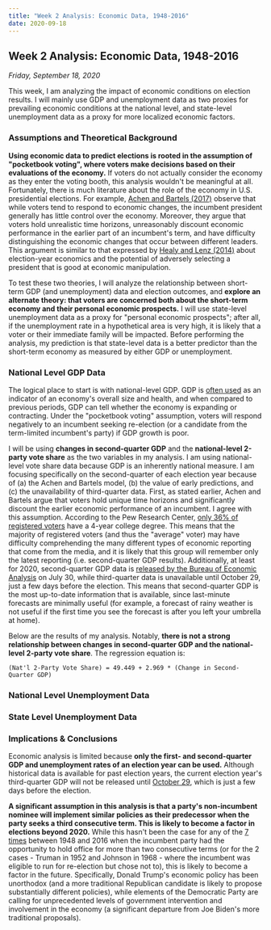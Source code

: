 ```yaml
---
title: "Week 2 Analysis: Economic Data, 1948-2016"
date: 2020-09-18
---
```

## Week 2 Analysis: Economic Data, 1948-2016
*Friday, September 18, 2020*

This week, I am analyzing the impact of economic conditions on election results. I will mainly use GDP and unemployment data as two proxies for prevailing economic conditions at the national level, and state-level unemployment data as a proxy for more localized economic factors.

### Assumptions and Theoretical Background
**Using economic data to predict elections is rooted in the assumption of "pocketbook voting", where voters make decisions based on their evaluations of the economy.** If voters do not actually consider the economy as they enter the voting booth, this analysis wouldn't be meaningful at all. Fortunately, there is much literature about the role of the economy in U.S. presidential elections. For example, [Achen and Bartels (2017)](https://www.jstor.org/stable/j.ctvc7770q) observe that while voters tend to respond to economic changes, the incumbent president generally has little control over the economy. Moreover, they argue that voters hold unrealistic time horizons, unreasonably discount economic performance in the earlier part of an incumbent's term, and have difficulty distinguishing the economic changes that occur between different leaders. This argument is similar to that expressed by [Healy and Lenz (2014)](https://www.jstor.org/stable/24363467) about election-year economics and the potential of adversely selecting a president that is good at economic manipulation.

To test these two theories, I will analyze the relationship between short-term GDP (and unemployment) data and election outcomes, and **explore an alternate theory: that voters are concerned both about the short-term economy and their personal economic prospects.** I will use state-level unemployment data as a proxy for "personal economic prospects"; after all, if the unemployment rate in a hypothetical area is very high, it is likely that a voter or their immediate family will be impacted. Before performing the analysis, my prediction is that state-level data is a better predictor than the short-term economy as measured by either GDP or unemployment.

### National Level GDP Data
The logical place to start is with national-level GDP. GDP is [often used](https://www.stlouisfed.org/open-vault/2019/march/what-is-gdp-why-important) as an indicator of an economy's overall size and health, and when compared to previous periods, GDP can tell whether the economy is expanding or contracting. Under the "pocketbook voting" assumption, voters will respond negatively to an incumbent seeking re-election (or a candidate from the term-limited incumbent's party) if GDP growth is poor.

I will be using **changes in second-quarter GDP** and the **national-level 2-party vote share** as the two variables in my analysis. I am using national-level vote share data because GDP is an inherently national measure. I am focusing specifically on the second-quarter of each election year because of (a) the Achen and Bartels model, (b) the value of early predictions, and (c) the unavailability of third-quarter data. First, as stated earlier, Achen and Bartels argue that voters hold unique time horizons and significantly discount the earlier economic performance of an incumbent. I agree with this assumption. According to the Pew Research Center, [only 36% of registered voters](https://www.pewresearch.org/politics/2020/06/02/in-changing-u-s-electorate-race-and-education-remain-stark-dividing-lines/) have a 4-year college degree. This means that the majority of registered voters (and thus the "average" voter) may have difficulty comprehending the many different types of economic reporting that come from the media, and it is likely that this group will remember only the latest reporting (i.e. second-quarter GDP results). Additionally, at least for 2020, second-quarter GDP data is [released by the Bureau of Economic Analysis](https://www.bea.gov/news/schedule/full) on July 30, while third-quarter data is unavailable until October 29, just a few days before the election. This means that second-quarter GDP is the most up-to-date information that is available, since last-minute forecasts are minimally useful (for example, a forecast of rainy weather is not useful if the first time you see the forecast is after you left your umbrella at home).

Below are the results of my analysis. Notably, **there is not a strong relationship between changes in second-quarter GDP and the national-level 2-party vote share**. The regression equation is:
```
(Nat'l 2-Party Vote Share) = 49.449 + 2.969 * (Change in Second-Quarter GDP)
```

### National Level Unemployment Data

### State Level Unemployment Data

### Implications & Conclusions
Economic analysis is limited because **only the first- and second-quarter GDP and unemployment rates of an election year can be used.** Although historical data is available for past election years, the current election year's third-quarter GDP will not be released until [October 29](https://www.bea.gov/news/schedule), which is just a few days before the election. 

**A significant assumption in this analysis is that a party's non-incumbent nominee will implement similar policies as their predecessor when the party seeks a third consecutive term. This is likely to become a factor in elections beyond 2020.** While this hasn't been the case for any of the [7 times](https://thehill.com/blogs/pundits-blog/presidential-campaign/238812-is-it-that-hard-for-a-party-to-hold-the-white-house) between 1948 and 2016 when the incumbent party had the opportunity to hold office for more than two consecutive terms (or for the 2 cases - Truman in 1952 and Johnson in 1968 - where the incumbent was eligible to run for re-election but chose not to), this is likely to become a factor in the future. Specifically, Donald Trump's economic policy has been unorthodox (and a more traditional Republican candidate is likely to propose substantially different policies), while elements of the Democratic Party are calling for unprecedented levels of government intervention and involvement in the economy (a significant departure from Joe Biden's more traditional proposals).
